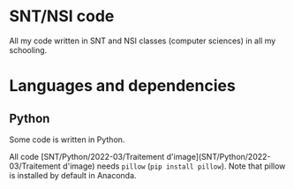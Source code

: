 # SNT/NSI code
 All my code written in SNT and NSI classes (computer sciences) in all my schooling.

# Languages and dependencies
## Python
Some code is written in Python.

All code [SNT/Python/2022-03/Traitement d'image](SNT/Python/2022-03/Traitement d'image) needs `pillow` (`pip install pillow`). Note that pillow is installed by default in Anaconda.
